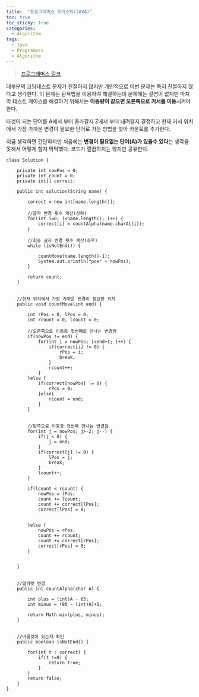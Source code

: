```yaml
---
title:  "프로그래머스 조이스틱(JAVA)"
toc: true
toc_sticky: true
categories:
  - Algorithm
tags:
  - Java
  - Programers
  - Algorithm
---
```


>[프로그래머스 링크](https://programmers.co.kr/learn/courses/30/lessons/42860)



대부분의 코딩테스트 문제가 친절하지 않지만 개인적으로 이번 문제는 특히 친절하지 않다고 생각한다.
이 문제는 탐욕법을 이용하여 해결하는데 문제에는 설명이 없지만
마지막 테스트 케이스를 해결하기 위해서는 **이동량이 같으면 오른쪽으로 커서를 이동**시켜야 한다.

타겟이 되는 단어를 A에서 부터 올라갈지 Z에서 부터 내려갈지 결정하고
현재 커서 위치에서 가장 가까운 변경이 필요한 단어로 가는 방법을 찾아 카운트를 추가한다.

지금 생각하면 간단하지만 처음에는 **변경이 필요없는 단어(A)가 있을수 있다**는 
생각을 못해서 어떻게 할지 막막했다. 코드가 깔끔하지는 않지만 공유한다.


```
class Solution {
	
	private int nowPos = 0;
	private int count = 0;
	private int[] correct;		
	
	public int solution(String name) {
		
		correct = new int[name.length()];
		
		//글자 변경 횟수 계산(상하)
		for(int i=0; i<name.length(); i++) {
			correct[i] = countAlpha(name.charAt(i));	 	    
		}
		
		//최종 글자 변경 횟수 계산(좌우)
		while (isNotEnd()) {
			
			countMove(name.length()-1);
			System.out.println("pos" + nowPos);
		}
		
		return count;
	}
	 
	
	//현재 위치에서 가장 가까운 변경이 필요한 위치
	public void countMove(int end) {
		
		int rPos = 0, lPos = 0;
		int rcount = 0, lcount = 0;
		
		//오른쪽으로 이동중 첫번째로 만나는 변경점
		if(nowPos != end) {	    		
			for(int i = nowPos; i<end+1; i++) {	    		
				if(correct[i] != 0) {
					rPos = i;
					break;
				}
				rcount++;
			}	
		}else {
			if(correct[nowPos] != 0) {
				rPos = 0;	    			
			}else{
				rcount = end;
			}
		}
		
		
		//왼쪽으로 이동중 첫번째 만나는 변경점
		for(int j = nowPos; j>-2; j--) {	    		
			if(j < 0) {
				j = end;	    	
			}
			if(correct[j] != 0) {
				lPos = j;
				break;
			}	    		
			lcount++;
		}	    	
		
		if(lcount < rcount) {                
			nowPos = lPos;
			count += lcount;
			count += correct[lPos];
			correct[lPos] = 0;	    
			
			
		}else {               
			nowPos = rPos;
			count += rcount;
			count += correct[rPos];
			correct[rPos] = 0;	    		
		}
	
		
	}
	
	
	//알파벳 변경
	public int countAlpha(char A) {
		
		int plus = (int)A - 65;
		int minus = (90 - (int)A)+1;	    	
		
		return Math.min(plus, minus);
	}
	
	
	//바꿀것이 있는지 확인
	public boolean isNotEnd() {
	
		for(int t : correct) {
			if(t !=0) {
				return true;
			}
		}	    	
		return false;
	}    
}
```
